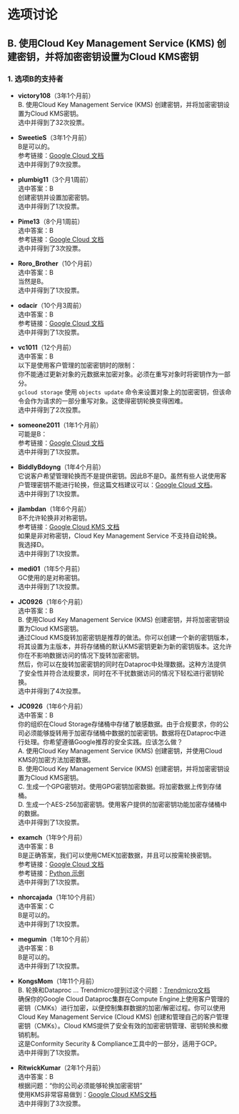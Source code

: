 # 选项讨论

## B. 使用Cloud Key Management Service (KMS) 创建密钥，并将加密密钥设置为Cloud KMS密钥

### 1. 选项B的支持者
- **victory108**（3年1个月前）  
  B. 使用Cloud Key Management Service (KMS) 创建密钥，并将加密密钥设置为Cloud KMS密钥。  
  选中并得到了32次投票。

- **SweetieS**（3年1个月前）  
  B是可以的。  
  参考链接：[Google Cloud 文档](https://cloud.google.com/storage/docs/encryption/using-customer-managed-keys#add-object-key)  
  选中并得到了9次投票。

- **plumbig11**（3个月1周前）  
  选中答案：B  
  创建密钥并设置加密密钥。  
  选中并得到了1次投票。

- **Pime13**（8个月1周前）  
  选中答案：B  
  参考链接：[Google Cloud 文档](https://cloud.google.com/storage/docs/encryption/customer-managed-keys#key-rotation)  
  选中并得到了3次投票。

- **Roro_Brother**（10个月前）  
  选中答案：B  
  当然是B。  
  选中并得到了1次投票。

- **odacir**（10个月3周前）  
  选中答案：B  
  参考链接：[Google Cloud 文档](https://cloud.google.com/storage/docs/encryption/customer-managed-keys#key-rotation)  
  选中并得到了1次投票。

- **vc1011**（12个月前）  
  选中答案：B  
  以下是使用客户管理的加密密钥时的限制：  
  你不能通过更新对象的元数据来加密对象。必须在重写对象时将密钥作为一部分。  
  `gcloud storage` 使用 `objects update` 命令来设置对象上的加密密钥，但该命令会作为请求的一部分重写对象。这使得密钥轮换变得困难。  
  选中并得到了2次投票。

- **someone2011**（1年1个月前）  
  可能是B：  
  参考链接：[Google Cloud 文档](https://cloud.google.com/storage/docs/encryption/customer-managed-keys#key-replacement)  
  选中并得到了1次投票。

- **BiddlyBdoyng**（1年4个月前）  
  它说客户希望管理轮换而不是提供密钥。因此B不是D。虽然有些人说使用客户管理密钥不能进行轮换，但这篇文档建议可以：[Google Cloud 文档](https://cloud.google.com/storage/docs/encryption/customer-managed-keys#key-rotation)。  
  选中并得到了1次投票。

- **jlambdan**（1年6个月前）  
  B不允许轮换非对称密钥。  
  参考链接：[Google Cloud KMS 文档](https://cloud.google.com/kms/docs/key-rotation)  
  如果是非对称密钥，Cloud Key Management Service 不支持自动轮换。  
  我选择D。  
  选中并得到了1次投票。

- **medi01**（1年5个月前）  
  GC使用的是对称密钥。  
  选中并得到了1次投票。

- **JC0926**（1年6个月前）  
  选中答案：B  
  B. 使用Cloud Key Management Service (KMS) 创建密钥，并将加密密钥设置为Cloud KMS密钥。  
  通过Cloud KMS旋转加密密钥是推荐的做法。你可以创建一个新的密钥版本，将其设置为主版本，并将存储桶的默认KMS密钥更新为新的密钥版本。这允许你在不影响数据访问的情况下旋转加密密钥。  
  然后，你可以在旋转加密密钥的同时在Dataproc中处理数据。这种方法提供了安全性并符合法规要求，同时在不干扰数据访问的情况下轻松进行密钥轮换。  
  选中并得到了4次投票。

- **JC0926**（1年6个月前）  
  选中答案：B  
  你的组织在Cloud Storage存储桶中存储了敏感数据。由于合规要求，你的公司必须能够旋转用于加密存储桶中数据的加密密钥。数据将在Dataproc中进行处理。你希望遵循Google推荐的安全实践。应该怎么做？  
  A. 使用Cloud Key Management Service (KMS) 创建密钥，并使用Cloud KMS的加密方法加密数据。  
  B. 使用Cloud Key Management Service (KMS) 创建密钥，并将加密密钥设置为Cloud KMS密钥。  
  C. 生成一个GPG密钥对。使用GPG密钥加密数据。将加密数据上传到存储桶。  
  D. 生成一个AES-256加密密钥。使用客户提供的加密密钥功能加密存储桶中的数据。  
  选中并得到了1次投票。

- **examch**（1年9个月前）  
  选中答案：B  
  B是正确答案，我们可以使用CMEK加密数据，并且可以按需轮换密钥。  
  参考链接：[Google Cloud 文档](https://cloud.google.com/storage/docs/encryption/using-customer-managed-keys#add-object-key)  
  参考链接：[Python 示例](https://cloud.google.com/storage/docs/samples/storage-rotate-encryption-key#storage_rotate_encryption_key-python)  
  选中并得到了1次投票。

- **nhorcajada**（1年10个月前）  
  选中答案：C  
  B是可以的。  
  选中并得到了1次投票。

- **megumin**（1年10个月前）  
  选中答案：B  
  B是可以的。  
  选中并得到了1次投票。

- **KongsMom**（1年11个月前）  
  B. 轮换和Dataproc ... Trendmicro提到过这个问题：[Trendmicro文档](https://www.trendmicro.com/cloudoneconformity/knowledge-base/gcp/Dataproc/enable-encryption-with-cmks-for-dataproc-clusters.html)  
  确保你的Google Cloud Dataproc集群在Compute Engine上使用客户管理的密钥（CMKs）进行加密，以便控制集群数据的加密/解密过程。你可以使用Cloud Key Management Service (Cloud KMS) 创建和管理自己的客户管理密钥（CMKs）。Cloud KMS提供了安全有效的加密密钥管理、密钥轮换和撤销机制。  
  这是Conformity Security & Compliance工具中的一部分，适用于GCP。  
  选中并得到了1次投票。

- **RitwickKumar**（2年1个月前）  
  选中答案：B  
  根据问题：“你的公司必须能够轮换加密密钥”  
  使用KMS非常容易做到：[Google Cloud KMS文档](https://cloud.google.com/kms/docs/rotating-keys#kms-create-key-rotation-schedule-gcloud)  
  选中并得到了3次投票。
